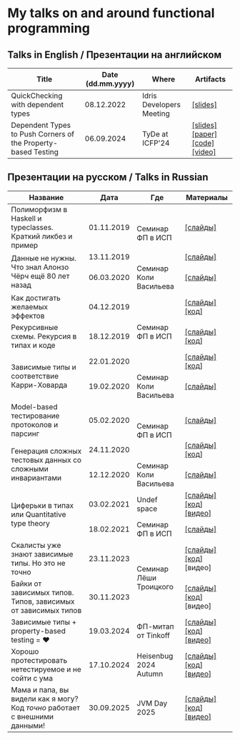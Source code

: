 # My talks on and around functional programming

## Talks in English / Презентации на английском

| Title | Date (dd.mm.yyyy) | Where | Artifacts |
|-------|------|-------|-----------|
| QuickChecking with dependent types | 08.12.2022 | Idris Developers Meeting | [[slides]](2022.12.08-on-deptycheck.idm.pdf) |
| Dependent Types to Push Corners of the Property-based Testing | 06.09.2024 | TyDe at ICFP'24 | [[slides]](2024.09.06-deptyp-to-push-pbt.pdf) [[paper]](https://icfp24.sigplan.org/details/tyde-2024-papers/6/Dependent-Types-to-Push-Corners-of-the-Property-based-Testing-Extended-Abstract-) [[code]](https://github.com/buzden/code-for-lectures/tree/master/2024.09.06-deptyp-to-push-pbt) [[video]](https://youtube.com/watch?v=hTCyrpsFrAE) |

## Презентации на русском / Talks in Russian

<table>
  <thead><tr><th>Название</th><th>Дата</th><th>Где</th><th>Материалы</th></tr></thead>
  <tbody>
    <tr>
      <td>Полиморфизм в Haskell и typeclasses. Краткий ликбез и пример</td>
      <td>01.11.2019</td>
      <td rowspan="2">Семинар ФП в ИСП</td>
      <td><a href="2019.11.01-typeclasses-n-polymorphism.isp-fp-sem.pdf">[слайды]</a></td>
    </tr>
    <tr>
      <td rowspan="2">Данные не нужны. Что знал Алонзо Чёрч ещё 80 лет назад</td>
      <td>13.11.2019</td>
      <td><a href="2019.11.13-church-encoding.isp-fp-sem.pdf">[слайды]</a></td>
    </tr>
    <tr>
      <td>06.03.2020</td>
      <td>Семинар Коли Васильева</td>
      <td><a href="2020.03.06-church-encoding.kol-sem.pdf">[слайды]</a></td>
    </tr>
    <tr>
      <td>Как достигать желаемых эффектов</td>
      <td>04.12.2019</td>
      <td rowspan="3">Семинар ФП в ИСП</td>
      <td><a href="2019.12.04-mtl-and-effects.isp-fp-sem.pdf">[слайды]</a> <a href="https://github.com/buzden/code-for-lectures/tree/master/2019.12.03-to-monad-trans-lecture">[код]</a></td>
    </tr>
    <tr>
      <td>Рекурсивные схемы. Рекурсия в типах и коде</td>
      <td>18.12.2019</td>
      <td><a href="2019.12.18-recursion-schemes.isp-fp-sem.pdf">[слайды]</a> <a href="https://github.com/buzden/code-for-lectures/tree/master/2019.12.18-to-rec-schemes-lecture">[код]</a></td>
    </tr>
    <tr>
      <td rowspan="2">Зависимые типы и соответствие Карри-Ховарда</td>
      <td>22.01.2020</td>
      <td><a href="2020.01.22-bhk-deptyp.isp-fp-sem.pdf">[слайды]</a> <a href="https://github.com/buzden/code-for-lectures/tree/master/2020.01.22-to-bhk-lecture">[код]</a></td>
    </tr>
    <tr>
      <td>19.02.2020</td>
      <td>Семинар Коли Васильева</td>
      <td><a href="2020.02.19-bhk-deptyp.kol-sem.pdf">[слайды]</a></td>
    </tr>
    <tr>
      <td>Model-based тестирование протоколов и парсинг</td>
      <td>05.02.2020</td>
      <td rowspan="2">Семинар ФП в ИСП</td>
      <td><a href="2020.02.05-mbt-and-parsing.isp-fp-sem.pdf">[слайды]</a></td>
    </tr>
    <tr>
      <td rowspan="2">Генерация сложных тестовых данных со сложными инвариантами</td>
      <td>24.11.2020</td>
      <td><a href="2020.11.24-complex-data-gen.isp-fp-sem.pdf">[слайды]</a> <a href="https://github.com/buzden/code-for-lectures/tree/master/2020.11.24-to-complex-data-gen-presentation">[код]</a></td>
    </tr>
    <tr>
      <td>12.12.2020</td>
      <td>Семинар Коли Васильева</td>
      <td><a href="2020.12.12-complex-data-gen.kol-sem.pdf">[слайды]</a></td>
    </tr>
    <tr>
      <td rowspan="2">Циферьки в типах или Quantitative type theory</td>
      <td>03.02.2021</td>
      <td>Undef space</td>
      <td><a href="2021.02.03-qtt.undef-space.pdf">[слайды]</a> <a href="https://github.com/buzden/code-for-lectures/tree/master/2021.02.03-to-qtt-lecture">[код]</a> <a href="https://www.youtube.com/watch?v=_6HHhMftEAc">[видео]</a></td>
    </tr>
    <tr>
      <td>18.02.2021</td>
      <td>Семинар ФП в ИСП</td>
      <td><a href="2021.02.18-qtt.isp-fp-sem.pdf">[слайды]</a></td>
    </tr>
    <tr>
      <td>Скалисты уже знают зависимые типы. Но это не точно</td>
      <td>23.11.2023</td>
      <td rowspan="2">Семинар Лёши Троицкого</td>
      <td><a href="2023.11.23-deptyp-for-scalists.tro-sem.pdf">[слайды]</a> <a href="https://github.com/buzden/code-for-lectures/tree/master/2023.11.23-deptyp-for-scalists">[код]</a> [видео]</td>
    </tr>
    <tr>
      <td>Байки от зависимых типов. Типов, зависимых от зависимых типов</td>
      <td>30.11.2023</td>
      <td><a href="2023.11.30-deptyp-for-somewhat-real.tro-sem.pdf">[слайды]</a> <a href="https://github.com/buzden/code-for-lectures/tree/master/2023.11.30-deptyp-for-somewhat-real">[код]</a> [видео]</td>
    </tr>
    <tr>
      <td>Зависимые типы + property-based testing = ♥</td>
      <td>19.03.2024</td>
      <td>ФП-митап от Tinkoff</td>
      <td><a href="2024.03.19-deptyp-plus-pbt-is-love.pdf">[слайды]</a> <a href="https://github.com/buzden/code-for-lectures/tree/master/2024.03.19-deptyp-plus-pbt-is-love">[код]</a> <a href="https://www.youtube.com/watch?v=aEiO-nyppmE">[видео]</a></td>
    </tr>
    <tr>
      <td>Хорошо протестировать нетестируемое и не сойти с ума</td>
      <td>17.10.2024</td>
      <td>Heisenbug 2024 Autumn</td>
      <td><a href="2024.10.17-test-untestable-well-still-staying-sane.heisenbug.pdf">[слайды]</a> <a href="https://github.com/buzden/code-for-lectures/tree/master/2024.10.17-test-untestable-well-still-staying-sane">[код]</a> <a href="https://www.youtube.com/watch?v=zyZJm8wExFU">[видео]</a></td>
    </tr>
    <tr>
      <td>Мама и папа, вы видели как я могу? Код <i>точно</i> работает с внешними данными!</td>
      <td>30.09.2025</td>
      <td>JVM Day 2025</td>
      <td><a href="2025.08.30-on-type-providers.jvmday.pdf">[слайды]</a> <a href="https://github.com/buzden/code-for-lectures/tree/master/2025.08.30-on-type-providers">[код]</a> <a href="https://youtu.be/qbx450GhtRM">[видео]</a></td>
    </tr>
  </tbody>
</table>
